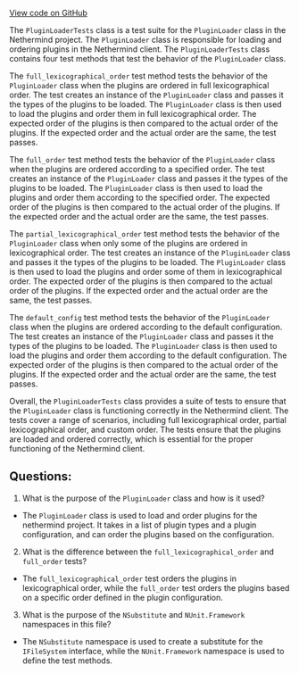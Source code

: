[View code on GitHub](https://github.com/nethermindeth/nethermind/Nethermind.Api.Test/PluginLoaderTests.cs)

The `PluginLoaderTests` class is a test suite for the `PluginLoader` class in the Nethermind project. The `PluginLoader` class is responsible for loading and ordering plugins in the Nethermind client. The `PluginLoaderTests` class contains four test methods that test the behavior of the `PluginLoader` class.

The `full_lexicographical_order` test method tests the behavior of the `PluginLoader` class when the plugins are ordered in full lexicographical order. The test creates an instance of the `PluginLoader` class and passes it the types of the plugins to be loaded. The `PluginLoader` class is then used to load the plugins and order them in full lexicographical order. The expected order of the plugins is then compared to the actual order of the plugins. If the expected order and the actual order are the same, the test passes.

The `full_order` test method tests the behavior of the `PluginLoader` class when the plugins are ordered according to a specified order. The test creates an instance of the `PluginLoader` class and passes it the types of the plugins to be loaded. The `PluginLoader` class is then used to load the plugins and order them according to the specified order. The expected order of the plugins is then compared to the actual order of the plugins. If the expected order and the actual order are the same, the test passes.

The `partial_lexicographical_order` test method tests the behavior of the `PluginLoader` class when only some of the plugins are ordered in lexicographical order. The test creates an instance of the `PluginLoader` class and passes it the types of the plugins to be loaded. The `PluginLoader` class is then used to load the plugins and order some of them in lexicographical order. The expected order of the plugins is then compared to the actual order of the plugins. If the expected order and the actual order are the same, the test passes.

The `default_config` test method tests the behavior of the `PluginLoader` class when the plugins are ordered according to the default configuration. The test creates an instance of the `PluginLoader` class and passes it the types of the plugins to be loaded. The `PluginLoader` class is then used to load the plugins and order them according to the default configuration. The expected order of the plugins is then compared to the actual order of the plugins. If the expected order and the actual order are the same, the test passes.

Overall, the `PluginLoaderTests` class provides a suite of tests to ensure that the `PluginLoader` class is functioning correctly in the Nethermind client. The tests cover a range of scenarios, including full lexicographical order, partial lexicographical order, and custom order. The tests ensure that the plugins are loaded and ordered correctly, which is essential for the proper functioning of the Nethermind client.
## Questions: 
 1. What is the purpose of the `PluginLoader` class and how is it used?
- The `PluginLoader` class is used to load and order plugins for the nethermind project. It takes in a list of plugin types and a plugin configuration, and can order the plugins based on the configuration.

2. What is the difference between the `full_lexicographical_order` and `full_order` tests?
- The `full_lexicographical_order` test orders the plugins in lexicographical order, while the `full_order` test orders the plugins based on a specific order defined in the plugin configuration.

3. What is the purpose of the `NSubstitute` and `NUnit.Framework` namespaces in this file?
- The `NSubstitute` namespace is used to create a substitute for the `IFileSystem` interface, while the `NUnit.Framework` namespace is used to define the test methods.